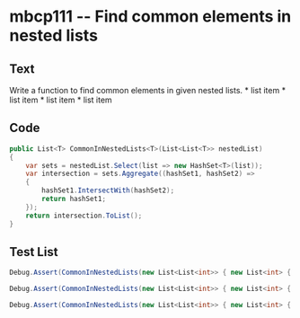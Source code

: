 # mbcp111 -- Find common elements in nested lists

## Text

Write a function to find common elements in given nested lists. * list item * list item * list item * list item

## Code

```csharp
public List<T> CommonInNestedLists<T>(List<List<T>> nestedList)
{
    var sets = nestedList.Select(list => new HashSet<T>(list));
    var intersection = sets.Aggregate((hashSet1, hashSet2) =>
    {
        hashSet1.IntersectWith(hashSet2);
        return hashSet1;
    });
    return intersection.ToList();
}
```

## Test List

```csharp
Debug.Assert(CommonInNestedLists(new List<List<int>> { new List<int> { 12, 18, 23, 25, 45 }, new List<int> { 7, 12, 18, 24, 28 }, new List<int> { 1, 5, 8, 12, 15, 16, 18 } }) .SequenceEqual(new List<int> { 18, 12 }));
```

```csharp
Debug.Assert(CommonInNestedLists(new List<List<int>> { new List<int> { 12, 5, 23, 25, 45 }, new List<int> { 7, 11, 5, 23, 28 }, new List<int> { 1, 5, 8, 18, 23, 16 } }) .SequenceEqual(new List<int> { 5, 23 }));
```

```csharp
Debug.Assert(CommonInNestedLists(new List<List<int>> { new List<int> { 2, 3, 4, 1 }, new List<int> { 4, 5 }, new List<int> { 6, 4, 8 }, new List<int> { 4, 5 }, new List<int> { 6, 8, 4 } }).SequenceEqual(new List<int> { 4 }));
```
